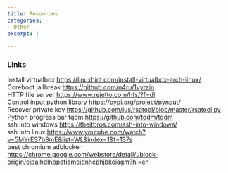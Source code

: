 ```yaml
---
title: Resources
categories:
- Other
excerpt: |
  
---
```


### Links
Install virtualbox <https://linuxhint.com/install-virtualbox-arch-linux/> <br>
Coreboot jailbreak <https://github.com/n4ru/1vyrain> <br>
HTTP file server <https://www.rejetto.com/hfs/?f=dl> <br>
Control input python library <https://pypi.org/project/pynput/> <br>
Recover private key <https://github.com/ius/rsatool/blob/master/rsatool.py> <br>
Python progress bar tqdm <https://github.com/tqdm/tqdm> <br>
ssh into windows <https://theitbros.com/ssh-into-windows/> <br>
ssh into linux <https://www.youtube.com/watch?v=5MYrES7b8mE&list=WL&index=1&t=137s> <br>
best chromium adblocker <https://chrome.google.com/webstore/detail/ublock-origin/cjpalhdlnbpafiamejdnhcphjbkeiagm?hl=en> <br>
